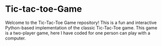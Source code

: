# Tic-tac-toe-Game

Welcome to the Tic-Tac-Toe Game repository! This is a fun and interactive Python-based implementation of the classic Tic-Tac-Toe game.
This game is a two-player game, here I have coded for one person can play with a computer. 

